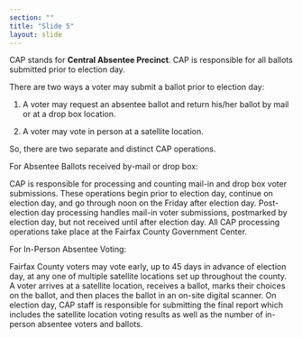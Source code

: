 ```yaml
---
section: ""
title: "Slide 5"
layout: slide
---
```


CAP stands for **Central Absentee Precinct**. CAP is responsible for all ballots submitted prior to election day.

There are two ways a voter may submit a ballot prior to election day:

1. A voter may request an absentee ballot and return his/her ballot by mail or at a drop box location.

2. A voter may vote in person at a satellite location.

So, there are two separate and distinct CAP operations.

For Absentee Ballots received by-mail or drop box:

CAP is responsible for processing and counting mail-in and drop box voter submissions. These operations begin prior to election day, continue on election day, and go through noon on the Friday after election day. Post-election day processing handles mail-in voter submissions, postmarked by election day, but not received until after election day. All CAP processing operations take place at the Fairfax County Government Center.

For In-Person Absentee Voting:

Fairfax County voters may vote early, up to 45 days in advance of election day, at any one of multiple satellite locations set up throughout the county. A voter arrives at a satellite location, receives a ballot, marks their choices on the ballot, and then places the ballot in an on-site digital scanner. On election day, CAP staff is responsible for submitting the final report which includes the satellite location voting results as well as the number of in-person absentee voters and ballots.